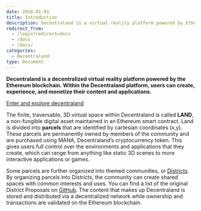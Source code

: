 ```yaml
---
date: 2018-01-01
title: Introduction
description: Decentraland is a virtual reality platform powered by Ethereum.
redirect_from:
  - /login?redirect=docs
  - /docs
  - /docs/
categories:
  - Decentraland
type: Document
---
```


**Decentraland is a decentralized virtual reality platform powered by the Ethereum blockchain. Within the Decentraland platform, users can create, experience, and monetize their content and applications.**

[Enter and explore decentraland](play.decentraland.org)

The finite, traversable, 3D virtual space within Decentraland is called **LAND**, a non-fungible digital asset maintained in an Ethereum smart contract. Land is divided into **parcels** that are identified by cartesian coordinates (x,y). These parcels are permanently owned by members of the community and are purchased using MANA, Decentraland’s cryptocurrency token. This gives users full control over the environments and applications that they create, which can range from anything like static 3D scenes to more interactive applications or games.

Some parcels are further organized into themed communities, or [Districts](https://wiki.decentraland.org/index.php?title=About_Districts). By organizing parcels into Districts, the community can create shared spaces with common interests and uses. You can find a list of the original District Proposals on [GitHub](https://github.com/decentraland/districts). The content that makes up Decentraland is stored and distributed via a decentralized network while ownership and transactions are validated on the Ethereum blockchain.
